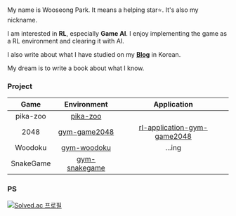My name is Wooseong Park. It means a helping star⭐. It's also my nickname.

I am interested in **RL**, especially **Game AI**. I enjoy implementing the game as a RL environment and clearing it with AI.

I also write about what I have studied on my [**Blog**](https://helpingstar.github.io/) in Korean.

My dream is to write a book about what I know.

### Project

|    Game   |                          Environment                          |                                        Application                                        |
|:---------:|:-------------------------------------------------------------:|:-----------------------------------------------------------------------------------------:|
| pika-zoo  | [pika-zoo](https://github.com/helpingstar/pika-zoo)           |                                                                                           |
| 2048      | [gym-game2048](https://github.com/helpingstar/gym-game2048)   | [rl-application-gym-game2048](https://github.com/helpingstar/rl-application-gym-game2048) |
| Woodoku   | [gym-woodoku](https://github.com/helpingstar/gym-woodoku)     | ...ing                                                                                    |
| SnakeGame | [gym-snakegame](https://github.com/helpingstar/gym-snakegame) |                                                                                           |



### PS
[![Solved.ac
프로필](http://mazassumnida.wtf/api/generate_badge?boj=iamhelpingstar)](https://solved.ac/iamhelpingstar)
